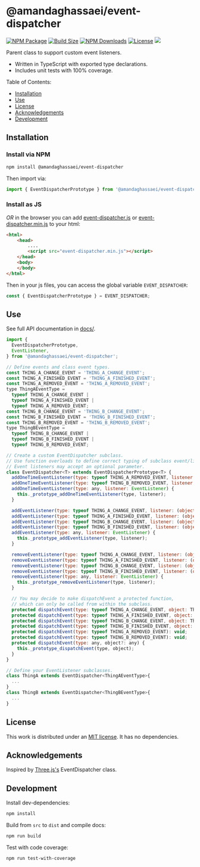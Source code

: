 # @amandaghassaei/event-dispatcher
[![NPM Package](https://img.shields.io/npm/v/@amandaghassaei/event-dispatcher)](https://www.npmjs.com/package/@amandaghassaei/event-dispatcher)
[![Build Size](https://img.shields.io/bundlephobia/min/@amandaghassaei/event-dispatcher)](https://bundlephobia.com/result?p=@amandaghassaei/event-dispatcher)
[![NPM Downloads](https://img.shields.io/npm/dw/@amandaghassaei/event-dispatcher)](https://www.npmtrends.com/@amandaghassaei/event-dispatcher)
[![License](https://img.shields.io/npm/l/@amandaghassaei/event-dispatcher)](https://github.com/amandaghassaei/event-dispatcher/blob/main/LICENSE)
![](https://img.shields.io/badge/Coverage-100%25-83A603.svg?prefix=$coverage$)

Parent class to support custom event listeners.

- Written in TypeScript with exported type declarations.
- Includes unit tests with 100% coverage.

Table of Contents:

- [Installation](#installation)
- [Use](#use)
- [License](#license)
- [Acknowledgements](#acknowledgements)
- [Development](#development)

## Installation

### Install via NPM

```sh
npm install @amandaghassaei/event-dispatcher
```
Then import via:
```js
import { EventDispatcherPrototype } from '@amandaghassaei/event-dispatcher';
```

### Install as JS
*OR* in the browser you can add [event-dispatcher.js](https://github.com/amandaghassaei/event-dispatcher/blob/main/dist/event-dispatcher.js) or [event-dispatcher.min.js](https://github.com/amandaghassaei/event-dispatcher/blob/main/dist/event-dispatcher.min.js) to your html:
```html
<html>
    <head>
        ....
        <script src="event-dispatcher.min.js"></script>
    </head>
    <body>
    </body>
</html>
```
Then in your js files, you can access the global variable `EVENT_DISPATCHER`:

```js
const { EventDispatcherPrototype } = EVENT_DISPATCHER;
```

## Use

See full API documentation in [docs/](https://github.com/amandaghassaei/event-dispatcher/tree/main/docs).

```js
import {
  EventDispatcherPrototype,
  EventListener,
} from '@amandaghassaei/event-dispatcher';

// Define events and class event types.
const THING_A_CHANGE_EVENT = 'THING_A_CHANGE_EVENT';
const THING_A_FINISHED_EVENT = 'THING_A_FINISHED_EVENT';
const THING_A_REMOVED_EVENT = 'THING_A_REMOVED_EVENT';
type ThingAEventType =
  typeof THING_A_CHANGE_EVENT |
  typeof THING_A_FINISHED_EVENT |
  typeof THING_A_REMOVED_EVENT;
const THING_B_CHANGE_EVENT = 'THING_B_CHANGE_EVENT';
const THING_B_FINISHED_EVENT = 'THING_B_FINISHED_EVENT';
const THING_B_REMOVED_EVENT = 'THING_B_REMOVED_EVENT';
type ThingBEventType =
  typeof THING_B_CHANGE_EVENT |
  typeof THING_B_FINISHED_EVENT |
  typeof THING_B_REMOVED_EVENT;

// Create a custom EventDispatcher subclass.
// Use function overloads to define correct typing of subclass event/listener pairs.
// Event listeners may accept an optional parameter.
class EventDispatcher<T> extends EventDispatcherPrototype<T> {
  addOneTimeEventListener(type: typeof THING_A_REMOVED_EVENT, listener: () => void): void;
  addOneTimeEventListener(type: typeof THING_B_REMOVED_EVENT, listener: () => void): void;
  addOneTimeEventListener(type: any, listener: EventListener) {
    this._prototype_addOneTimeEventListener(type, listener);
  }

  addEventListener(type: typeof THING_A_CHANGE_EVENT, listener: (object: ThingA) => void): void;
  addEventListener(type: typeof THING_A_FINISHED_EVENT, listener: (object: ThingA) => void): void;
  addEventListener(type: typeof THING_B_CHANGE_EVENT, listener: (object: ThingB) => void): void;
  addEventListener(type: typeof THING_B_FINISHED_EVENT, listener: (object: ThingB) => void): void;
  addEventListener(type: any, listener: EventListener) {
    this._prototype_addEventListener(type, listener);
  }

  removeEventListener(type: typeof THING_A_CHANGE_EVENT, listener: (object: ThingA) => void): void;
  removeEventListener(type: typeof THING_A_FINISHED_EVENT, listener: (object: ThingA) => void): void;
  removeEventListener(type: typeof THING_B_CHANGE_EVENT, listener: (object: ThingB) => void): void;
  removeEventListener(type: typeof THING_B_FINISHED_EVENT, listener: (object: ThingB) => void): void;
  removeEventListener(type: any, listener: EventListener) {
    this._prototype_removeEventListener(type, listener);
  }

  // You may decide to make dispatchEvent a protected function,
  // which can only be called from within the subclass.
  protected dispatchEvent(type: typeof THING_A_CHANGE_EVENT, object: ThingA): void;
  protected dispatchEvent(type: typeof THING_A_FINISHED_EVENT, object: ThingA): void;
  protected dispatchEvent(type: typeof THING_B_CHANGE_EVENT, object: ThingB): void;
  protected dispatchEvent(type: typeof THING_B_FINISHED_EVENT, object: ThingB): void;
  protected dispatchEvent(type: typeof THING_A_REMOVED_EVENT): void;
  protected dispatchEvent(type: typeof THING_B_REMOVED_EVENT): void;
  protected dispatchEvent(type: any, object?: any) {
    this._prototype_dispatchEvent(type, object);
  }
}

// Define your EventListener subclasses.
class ThingA extends EventDispatcher<ThingAEventType>{
  ...
}
class ThingB extends EventDispatcher<ThingBEventType>{
  ...
}
```


## License

This work is distributed under an [MIT license](https://github.com/amandaghassaei/event-dispatcher/blob/main/LICENSE).  It has no dependencies.


## Acknowledgements

Inspired by [Three.js's](https://github.com/mrdoob/three.js) EventDispatcher class.


## Development

Install dev-dependencies:

```sh
npm install
```

Build from `src` to `dist` and compile docs:

```sh
npm run build
```

Test with code coverage:

```sh
npm run test-with-coverage
```


